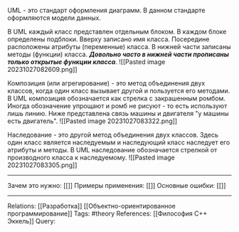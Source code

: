 UML - это стандарт оформления диаграмм. В данном стандарте оформляются модели данных. 

В UML каждый класс представлен отдельным блоком. В каждом блоке определены подблоки. Вверху записано имя класса. Посередине расположены атрибуты (переменные) класса. В нижней части записаны методы (функции) класса. ***Довольно часто в нижней части прописаны только открытые функции класса***. 
![[Pasted image 20231027082609.png]]

Композиция (или агрегирование) - это метод объединения двух классов, когда один класс вызывает другой и пользуется его методами. В UML композиция обозначается как стрелка с закрашенным ромбом. Иногда обозначение упрощают и ромб не рисуют - то есть используют лишь линию. Ниже представлена связь машины и двигателя "у машины есть двигатель". 
![[Pasted image 20231027083322.png]]

Наследование - это другой метод объединения двух классов. Здесь один класс является наследуемым и наследующий класс наследует его атрибуты и методы. В UML наследование обозначается стрелкой от производного класса к наследуемому. 
![[Pasted image 20231027083305.png]]

___
Зачем это нужно: [[]] 
Примеры применения: [[]] 
Основные ошибки: [[]]
___
Relations: [[Разработка]] [[Объектно-ориентированное программирование]] 
Tags: #theory 
References: [[Философия C++ Эккель]] 
Query: 